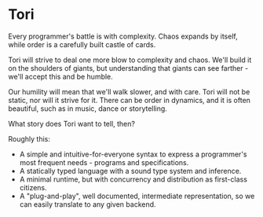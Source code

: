 # Tori
Every programmer's battle is with complexity. Chaos expands by itself, while order is a carefully built castle of cards.

Tori will strive to deal one more blow to complexity and chaos. We'll build it on the shoulders of giants, but understanding that giants can see farther - we'll accept this and be humble.

Our humility will mean that we'll walk slower, and with care. Tori will not be static, nor will it strive for it. There can be order in dynamics, and it is often beautiful, such as in music, dance or storytelling.

What story does Tori want to tell, then?

Roughly this: 
- A simple and intuitive-for-everyone syntax to express a programmer's most frequent needs - programs and specifications. 
- A statically typed language with a sound type system and inference. 
- A minimal runtime, but with concurrency and distribution as first-class citizens.
- A "plug-and-play", well documented, intermediate representation, so we can easily translate to any given backend. 
